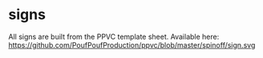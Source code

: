 # signs
All signs are built from the PPVC template sheet.
Available here: https://github.com/PoufPoufProduction/ppvc/blob/master/spinoff/sign.svg

